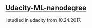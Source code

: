 ## [Udacity-ML-nanodegree](https://cn.udacity.com/course/machine-learning-engineer-nanodegree--nd009-cn-advanced)

I studied in udacity from 10.24.2017.
